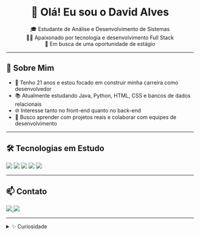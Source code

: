 <h1 align="center">👋 Olá! Eu sou o David Alves</h1>

<p align="center">
🎓 Estudante de Análise e Desenvolvimento de Sistemas <br/>
🧑‍💻 Apaixonado por tecnologia e desenvolvimento Full Stack <br/>
🎯 Em busca de uma oportunidade de estágio
</p>

---

<h2>🚀 Sobre Mim</h2>

<ul>
  <li>🧠 Tenho 21 anos e estou focado em construir minha carreira como desenvolvedor</li>
  <li>📚 Atualmente estudando Java, Python, HTML, CSS e bancos de dados relacionais</li>
  <li>🌐 Interesse tanto no front-end quanto no back-end</li>
  <li>💼 Busco aprender com projetos reais e colaborar com equipes de desenvolvimento</li>
</ul>

---

<h2>🛠️ Tecnologias em Estudo</h2>

<p>
  <img src="https://img.shields.io/badge/Java-ED8B00?style=for-the-badge&logo=java&logoColor=white"/>
  <img src="https://img.shields.io/badge/Python-3776AB?style=for-the-badge&logo=python&logoColor=white"/>
  <img src="https://img.shields.io/badge/HTML5-E34F26?style=for-the-badge&logo=html5&logoColor=white"/>
  <img src="https://img.shields.io/badge/CSS3-1572B6?style=for-the-badge&logo=css3&logoColor=white"/>
  <img src="https://img.shields.io/badge/MySQL-4479A1?style=for-the-badge&logo=mysql&logoColor=white"/>
</p>

---

<h2>📫 Contato</h2>

<p>
  <a href="mailto:davidbritoal7@gmail.com">
    <img src="https://img.shields.io/badge/Email-D14836?style=for-the-badge&logo=gmail&logoColor=white"/>
  </a>
  <a href="(https://www.linkedin.com/in/david-brito-701b00351/)" target="_blank">
    <img src="https://img.shields.io/badge/LinkedIn-0077B5?style=for-the-badge&logo=linkedin&logoColor=white"/>
  </a>
</p>

---

<details>
  <summary>✨ Curiosidade</summary>
  <p>Sou determinado e gosto de aprender na prática. Me interesso por projetos que resolvem problemas reais e ajudam pessoas. 😄</p>
</details>

